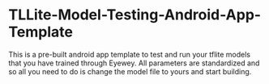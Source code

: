 # TLLite-Model-Testing-Android-App-Template
This is a pre-built android app template to test and run your tflite models that you have trained through Eyewey. All parameters are standardized and so all you need to do is change the model file to yours and start building.
